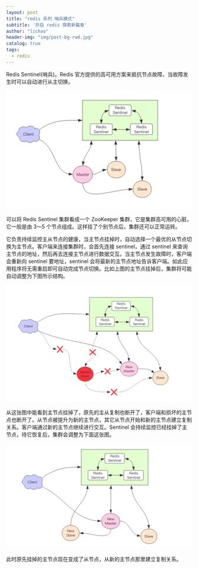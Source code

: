 ```yaml
---
layout: post
title: "redis 系列 哨兵模式"
subtitle: '开启 redis 探索新篇章'
author: "lichao"
header-img: "img/post-bg-rwd.jpg"
catalog: true
tags:
  - redis 
---
```

Redis Sentinel(哨兵)。Redis 官方提供的高可用方案来抵抗节点故障，当故障发生时可以自动进行从主切换。

![存储概览](/img/redis/9.png)

可以将 Redis Sentinel 集群看成一个 ZooKeeper 集群，它是集群高可用的心脏，它一般是由 3～5 个节点组成。这样挂了个别节点后，集群还可以正常运转。

它负责持续监控主从节点的健康，当主节点挂掉时，自动选择一个最优的从节点切换为主节点。客户端来连接集群时，会首先连接 sentinel，通过 sentinel 来查询主节点的地址，然后再去连接主节点进行数据交互。当主节点发生故障时，客户端会重新向 sentinel 要地址，sentinel 会将最新的主节点地址告诉客户端。如此应用程序将无需重启即可自动完成节点切换。比如上图的主节点挂掉后，集群将可能自动调整为下图所示结构。

![存储概览](/img/redis/10.png)

从这张图中能看到主节点挂掉了，原先的主从复制也断开了，客户端和损坏的主节点也断开了。从节点被提升为新的主节点，其它从节点开始和新的主节点建立复制关系。客户端通过新的主节点继续进行交互。Sentinel 会持续监控已经挂掉了主节点，待它恢复后，集群会调整为下面这张图。

![存储概览](/img/redis/11.png)

此时原先挂掉的主节点现在变成了从节点，从新的主节点那里建立复制关系。